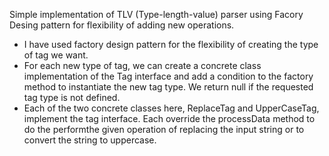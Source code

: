 Simple implementation of TLV (Type-length-value) parser using Facory Desing pattern for flexibility of adding new operations.

- I have used factory design pattern for the flexibility of creating the type of tag we want. 
- For each new type of tag, we can create a concrete class implementation of the Tag interface and 
  add a condition to the factory method to instantiate the new tag type. We return null if the requested 
  tag type is not defined. 
- Each of the two concrete classes here, ReplaceTag and UpperCaseTag, implement the tag interface. Each override 
  the processData method to do the performthe given operation of replacing the input string or to convert the 
  string to uppercase.
